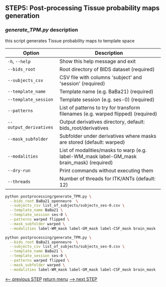 ## STEP5: Post-processing Tissue probability maps generation

### _generate_TPM.py_ description

this script generates Tissue probability maps to template space

| Option                      | Description                                                                               |
|-----------------------------|-------------------------------------------------------------------------------------------|
| `-h`, `--help`              | Show this help message and exit                                                           |
| `--bids_root`               | Root directory of BIDS dataset (required)                                                 |
| `--subjects_csv`            | CSV file with columns 'subject' and 'session' (required)                                  |
| `--template_name`           | Template name (e.g. BaBa21) (required)                                                    |
| `--template_session`        | Template session (e.g. ses-0) (required)                                                  |
| `--patterns`                | List of patterns to try for transform filenames (e.g. warped flipped) (required)          |
| `--output_derivatives`      | Output derivatives directory, default: bids_root/derivatives                              |
| `--mask_subfolder`          | Subfolder under derivatives where masks are stored (default: warped)                      |
| `--modalities`              | List of modalities/masks to warp (e.g. label-WM_mask label-GM_mask brain_mask) (required) |
| `--dry-run`                 | Print commands without executing them                                                     |
| `--threads`                 | Number of threads for ITK/ANTs (default: 12)                                              |

```bash
python postprocessing/generate_TPM.py \
  --bids_root BaBa21_openneuro  \
  --subjects_csv list_of_subjects/subjects_ses-0.csv \
  --template_name BaBa21 \
  --template_session ses-0 \
  --patterns warped flipped \
  --mask_subfolder warped \
  --modalities label-WM_mask label-GM_mask label-CSF_mask brain_mask
```

```bash
python postprocessing/generate_TPM.py \
  --bids_root BaBa21_openneuro  \
  --subjects_csv list_of_subjects/subjects_ses-0.csv \
  --template_name BaBa21 \
  --template_session ses-0 \
  --patterns warped flipped \
  --mask_subfolder warped \
  --modalities label-WM_mask label-GM_mask label-CSF_mask brain_mask
```

[<-- previous STEP](template_construction.md) [return menu](../pipeline3D.md) [--> next STEP](../pipeline4D.md)